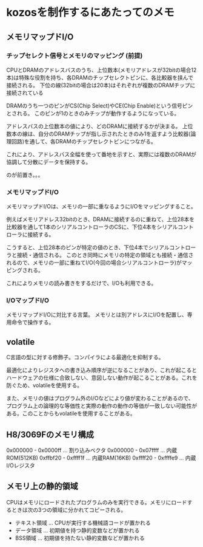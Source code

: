 # kozosを制作するにあたってのメモ

## メモリマップドI/O

### チップセレクト信号とメモリのマッピング (前提)

CPUとDRAMのアドレスバスのうち、上位数本(メモリアドレスが32bitの場合12本)は特殊な役割を持ち、各DRAMのチップセレクトピンに、各比較器を挟んで接続される。
下位の線(32bitの場合は20本)はそれぞれが複数のDRAMチップに接続されている

DRAMのうち一つのピンがCS(Chip Select)やCE(Chip Enable)という信号ピンとされる。
このピンが1のときのみチップが動作するようになっている。

アドレスバスの上位数本の値により、どのDRAMに接続するかが決まる。
上位数本の線は、自分のDRAMチップが指し示されたときのみ1を返すよう比較器(論理回路)を通して、各DRAMのチップセレクトピンにつながる。

これにより、アドレスバス全幅を使って番地を示すと、実際には複数のDRAMが協調して分散にデータを保持する。

のが前置き。。。

### メモリマップドI/O

メモリマップドI/Oは、メモリの一部に重なるようにI/Oをマッピングすること。

例えばメモリアドレス32bitのとき、DRAMに接続するのに重ねて、上位28本を比較器を通して1本のシリアルコントローラのCSに、下位4本をシリアルコントローラに接続する。

こうすると、上位28本のピンが特定の値のとき、下位4本でシリアルコントローラと接続・通信される。
このとき同時にメモリの特定の領域とも接続・通信されるので、メモリの一部に重ねてI/O(今回の場合シリアルコントローラ)がマッピングされる。

これによりメモリの読み書きをするだけで、I/Oも利用できる。

### I/OマップドI/O

メモリマップドI/Oに対比する言葉。
メモリとは別アドレスにI/Oを配置し、専用命令で操作する。

## volatile

C言語の型に対する修飾子。コンパイラによる最適化を抑制する。

最適化によりレジスタへの書き込み順序が逆になることがあり、これが起こるとハードウェアの仕様に合致しない、意図しない動作が起こることがある。これを防ぐため、volatileを使用する。

また、メモリの値はプログラム外のI/Oなどにより値が変わることがあるので、プログラム上の論理的な等価性と実際の動作の動作の等価が一致しない可能性がある。このことからもvolatileを使用することがある。

## H8/3069Fのメモリ構成

0x000000 - 0x0000ff ... 割り込みベクタ
0x000000 - 0x07ffff ... 内蔵ROM(512KB)
0xffbf20 - 0xffff1f ... 内蔵RAM(16KB)
0xffff20 - 0xffffe9 ... 内蔵I/Oレジスタ

## メモリ上の静的領域

CPUはメモリにロードされたプログラムのみを実行できる。メモリにロードするときは次の3つの領域に分かれてコピーされる。

- テキスト領域 ... CPUが実行する機械語コードが置かれる
- データ領域 ... 初期値を持つ静的変数などが置かれる
- BSS領域 ... 初期値を持たない静的変数などが置かれる





